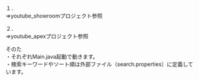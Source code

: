 １．<br>
⇒youtube_showroomプロジェクト参照<br>

２．<br>
⇒youtube_apexプロジェクト参照<br>

そのた<br>
・それぞれMain.java起動で動きます。<br>
・検索キーワードやソート順は外部ファイル（search.properties）に定義しています。<br>
